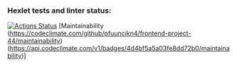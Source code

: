 ### Hexlet tests and linter status:
[![Actions Status](https://github.com/pfuuncikn4/frontend-project-44/workflows/hexlet-check/badge.svg)](https://github.com/pfuuncikn4/frontend-project-44/actions)
[Maintainability (https://codeclimate.com/github/pfuuncikn4/frontend-project-44/maintainability)(https://api.codeclimate.com/v1/badges/4d4bf5a5a03fe8dd72b0/maintainability)]
